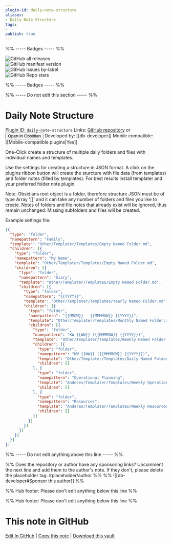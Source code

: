 ```yaml
---
plugin-id: daily-note-structure
aliases:
- Daily Note Structure
tags: 
- 
publish: true
---
```


%% ----- Badges ----- %%

![GitHub all releases](https://img.shields.io/github/downloads/db-developer/daily-note-structure/total?color=573E7A&logo=github&style=for-the-badge)   
![GitHub manifest version](https://img.shields.io/github/manifest-json/v/db-developer/daily-note-structure?color=573E7A&logo=github&style=for-the-badge)   
![GitHub issues by-label](https://img.shields.io/github/issues/db-developer/daily-note-structure/help%20wanted?color=573E7A&logo=github&style=for-the-badge)   
![GitHub Repo stars](https://img.shields.io/github/stars/db-developer/daily-note-structure?color=573E7A&logo=github&style=for-the-badge)

%% ----- Badges ----- %%

%% ----- Do not edit this section ----- %%

# Daily Note Structure

Plugin ID: `daily-note-structure`
Links: [GitHub repository](https://github.com/db-developer/daily-note-structure) or [<button id=HH>Open in Obsidian</button>](obsidian://show-plugin?id=daily-note-structure)
Developed by: [[db-developer]]
Mobile compatible: [[Mobile-compatible plugins|Yes]]

One-Click create a structure of multiple daily folders and files with individual names and templates.

Use the settings for creating a structure in JSON format. A click on the plugins ribbon button will create the sturcture with file data (from templates) and folder notes (filled by templates).
For best results install templater and your preferred folder note plugin.

Note:
Obsidians root object is a folder, therefore structure JSON must be of type Array '[]' and it can take any number of folders and files you like to create.
Notes of folders and file notes that already exist will be ignored, thus remain unchanged. Missing subfolders and files will be created.

Example settings file:


```json
[{
  "type": "folder",
  "namepattern": "Family",
  "template": "Other/Templater/Templates/Empty Named Folder.md",
  "children": [{
    "type": "folder",
    "namepattern": "My Name",
    "template": "Other/Templater/Templates/Empty Named Folder.md",
    "children": [{
      "type": "folder",
      "namepattern": "Diary",
      "template": "Other/Templater/Templates/Empty Named Folder.md",
      "children": [{
        "type": "folder",
        "namepattern": "{{YYYY}}",
        "template": "Other/Templater/Templates/Yearly Named Folder.md",
        "children": [{
          "type": "folder",
          "namepattern": "{{MMOW}} - {{MMMMOW}} {{YYYY}}",
          "template": "Other/Templater/Templates/Monthly Named Folder.md",
          "children": [{
            "type": "folder",
            "namepattern": "KW {{WW}} ({{MMMMOW}} {{YYYY}})",
            "template": "Other/Templater/Templates/Weekly Named Folder.md",
            "children": [{
              "type": "folder",
              "namepattern": "KW {{WW}} ({{MMMMOW}} {{YYYY}})",
              "template": "Other/Templater/Templates/Daily Named Folder.md",
              "children": []
            }, {
              "type": "folder",
              "namepattern": "Operational Planning",
              "template": "Anderes/Templater/Templates/Weekly Operational Planning Folder.md",
              "children": []
            }, {
              "type": "folder",
              "namepattern": "Resources",
              "template": "Anderes/Templater/Templates/Weekly Resources Folder.md",
              "children": []
            }]
          }]
        }]
      }]
    }]
  }]
}]
```

%% ----- Do not edit anything above this line ----- %% 

%% Does the repository or author have any sponsoring links? Uncomment the next line and add them to the author's note. If they don't, please delete the placeholder tag: #placeholder/author %%
%% ![[db-developer#Sponsor this author]] %%

%% Hub footer: Please don't edit anything below this line %%

%% Hub footer: Please don't edit anything below this line %%

# This note in GitHub

<span class="git-footer">[Edit In GitHub](https://github.dev/obsidian-community/obsidian-hub/blob/main/02%20-%20Community%20Expansions/02.05%20All%20Community%20Expansions/Plugins/daily-note-structure.md "git-hub-edit-note") | [Copy this note](https://raw.githubusercontent.com/obsidian-community/obsidian-hub/main/02%20-%20Community%20Expansions/02.05%20All%20Community%20Expansions/Plugins/daily-note-structure.md "git-hub-copy-note") | [Download this vault](https://github.com/obsidian-community/obsidian-hub/archive/refs/heads/main.zip "git-hub-download-vault") </span>